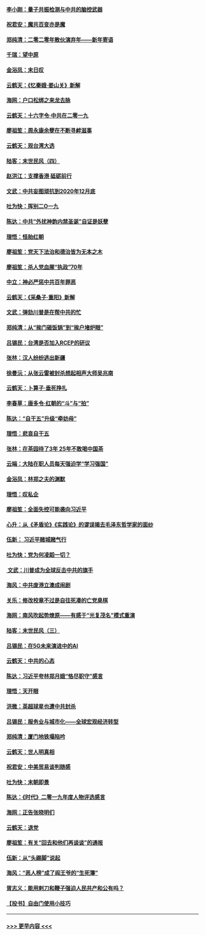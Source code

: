 #### [李小刚：量子共振检测与中共的脑控武器](../pages/nsc993/n11754518.md?t=12301833) 
#### [祝君安：魔共百变亦是魔](../pages/nsc993/n11754469.md?t=12301833) 
#### [郑纯清：二零二零年散伙演弃年——新年寄语](../pages/nsc993/n11754195.md?t=12301833) 
#### [千瑞：望中原](../pages/nsc993/n11754159.md?t=12301833) 
#### [金浴凤：末日叹](../pages/nsc993/n11752359.md?t=12301833) 
#### [云鹤天：《忆秦娥‧娄山关》新解](../pages/nsc993/n11752348.md?t=12301833) 
#### [海网：户口松绑之来龙去脉](../pages/nsc993/n11752328.md?t=12301833) 
#### [云鹤天：十六字令‧中共在二零一九](../pages/nsc993/n11752305.md?t=12301833) 
#### [廖祖笙：周永康余孽在不断寻衅滋事](../pages/nsc993/n11751013.md?t=12301833) 
#### [云鹤天：观台湾大选](../pages/nsc993/n11751007.md?t=12301833) 
#### [陆客：末世民风（四）](../pages/nsc993/n11749203.md?t=12301833) 
#### [赵洪江：支撑香港 砥砺前行](../pages/nsc993/n11748482.md?t=12301833) 
#### [文武：中共妄图顽抗到2020年12月底](../pages/nsc993/n11748446.md?t=12301833) 
#### [吐为快：挥别二O一九](../pages/nsc993/n11748411.md?t=12301833) 
#### [陈达：中共“外扰神韵内禁圣诞”自证是妖孽](../pages/nsc993/n11748226.md?t=12301833) 
#### [理悟：怪胎红朝](../pages/nsc993/n11748206.md?t=12301833) 
#### [廖祖笙：党天下法治和德治皆为无本之木](../pages/nsc993/n11748135.md?t=12301833) 
#### [廖祖笙：杀人党血腥“执政”70年](../pages/nsc993/n11745144.md?t=12301833) 
#### [中立：神必严惩中共百年罪恶](../pages/nsc993/n11744970.md?t=12301833) 
#### [云鹤天：《采桑子‧重阳》新解](../pages/nsc993/n11744948.md?t=12301833) 
#### [文武：弹劾川普是在帮中共的忙](../pages/nsc993/n11744758.md?t=12301833) 
#### [郑纯清：从“挨门砸饭锅”到“挨户堵炉眼”](../pages/nsc993/n11744745.md?t=12301833) 
#### [吕锡民：台湾是否加入RCEP的研议](../pages/nsc993/n11744701.md?t=12301833) 
#### [张林：汉人纷纷逃出新疆](../pages/nsc993/n11743530.md?t=12301833) 
#### [徐曼沅：从张云雷被封杀想起相声大师吴兆南](../pages/nsc993/n11741816.md?t=12301833) 
#### [云鹤天：卜算子‧垂死挣扎](../pages/nsc993/n11739956.md?t=12301833) 
#### [李春草：唐多令‧红朝的“斗”与“拍”](../pages/nsc993/n11739830.md?t=12301833) 
#### [陈达：“自干五”升级“牵妨母”](../pages/nsc993/n11739724.md?t=12301833) 
#### [理悟：悲哀自干五](../pages/nsc993/n11739547.md?t=12301833) 
#### [张林：在茶园待了3年 25年不敢喝中国茶](../pages/nsc993/n11739240.md?t=12301833) 
#### [云端：大陆在职人员每天强迫学“学习强国”](../pages/nsc993/n11738735.md?t=12301833) 
#### [金浴凤：林郑之夫的渊默](../pages/nsc993/n11737735.md?t=12301833) 
#### [理悟：叹私企](../pages/nsc993/n11737715.md?t=12301833) 
#### [廖祖笙：全面失控可能袭向习近平](../pages/nsc993/n11737704.md?t=12301833) 
#### [心升：从《矛盾论》《实践论》的谬误揭去毛泽东哲学家的面纱](../pages/nsc993/n11736962.md?t=12301833) 
#### [伍新： 习近平赌城赌气行](../pages/nsc993/n11736929.md?t=12301833) 
#### [吐为快：党为何凌蹈一切？](../pages/nsc993/n11736915.md?t=12301833) 
#### [ 文武：川普成为全球反击中共的旗手](../pages/nsc993/n11736882.md?t=12301833) 
#### [海风：中共废港立澳成闹剧](../pages/nsc993/n11735857.md?t=12301833) 
#### [关乐：修改校章不过是自往死凑的亡党臭棋](../pages/nsc993/n11735097.md?t=12301833) 
#### [海网：南风吹起势燎原——有感于“光复茂名”模式重演](../pages/nsc993/n11732308.md?t=12301833) 
#### [陆客：末世民风（三）](../pages/nsc993/n11732211.md?t=12301833) 
#### [吕锡民：在5G未来演进中的AI](../pages/nsc993/n11730010.md?t=12301833) 
#### [云鹤天：中共的心态](../pages/nsc993/n11729906.md?t=12301833) 
#### [陈达：习近平夸林郑月娥“恪尽职守”感言](../pages/nsc993/n11729881.md?t=12301833) 
#### [理悟：天开眼](../pages/nsc993/n11729699.md?t=12301833) 
#### [洪微：英超球星也遭中共封杀](../pages/nsc993/n11727243.md?t=12301833) 
#### [吕锡民：服务业与城市化——全球宏观经济转型](../pages/nsc993/n11725845.md?t=12301833) 
#### [郑纯清：厦门地铁塌陷吟](../pages/nsc993/n11725813.md?t=12301833) 
#### [云鹤天：世人明真相](../pages/nsc993/n11725621.md?t=12301833) 
#### [祝君安：中美贸易谈判随感](../pages/nsc993/n11725609.md?t=12301833) 
#### [吐为快：末朝即景](../pages/nsc993/n11723365.md?t=12301833) 
#### [陈达：《时代》二零一九年度人物评选感言](../pages/nsc993/n11723337.md?t=12301833) 
#### [海网：正告张晓明们](../pages/nsc993/n11723228.md?t=12301833) 
#### [云鹤天：退党](../pages/nsc993/n11723056.md?t=12301833) 
#### [廖祖笙：有关“回去和他们再谈谈”的通报](../pages/nsc993/n11722442.md?t=12301833) 
#### [伍新：从“头踢脚”说起](../pages/nsc993/n11722429.md?t=12301833) 
#### [海风：“恶人榜”成了阎王爷的“生死簿”](../pages/nsc993/n11722272.md?t=12301833) 
#### [胥志义：能用剌刀和鞭子强迫人民共产和公有吗？](../pages/nsc993/n11720569.md?t=12301833) 
#### [【投书】自由门使用小技巧](../pages/nsc993/n11720180.md?t=12301833) 

----
#### [ >>> 更早内容 <<< ](../indexes/nsc993-earlier.md)
